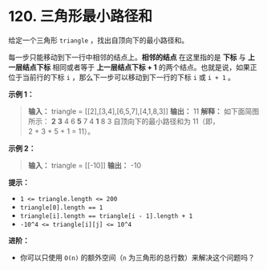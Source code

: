 # 120. 三角形最小路径和

给定一个三角形 `triangle` ，找出自顶向下的最小路径和。

每一步只能移动到下一行中相邻的结点上。**相邻的结点**  在这里指的是 **下标**  与 **上一层结点下标**  相同或者等于 **上一层结点下标 \+ 1**  的两个结点。也就是说，如果正位于当前行的下标 `i` ，那么下一步可以移动到下一行的下标 `i` 或 `i + 1` 。

**示例 1：**

> **输入：** triangle = \[\[2],\[3,4],\[6,5,7],\[4,1,8,3]]
> **输出：** 11
> **解释：** 如下面简图所示：
>    **2**
>   **3**  4
>  6 **5**  7
> 4 **1**  8 3
> 自顶向下的最小路径和为 11（即，2 \+ 3 \+ 5 \+ 1 = 11）。
>

**示例 2：**

> **输入：** triangle = \[\[\-10]]
> **输出：** \-10
>

**提示：**

*   `1 <= triangle.length <= 200`
*   `triangle[0].length == 1`
*   `triangle[i].length == triangle[i - 1].length + 1`
*   `-10^4 <= triangle[i][j] <= 10^4`

**进阶：**

*   你可以只使用 `O(n)` 的额外空间（`n` 为三角形的总行数）来解决这个问题吗？